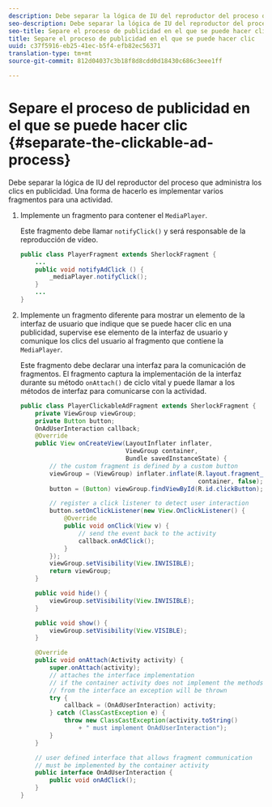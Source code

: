 ```yaml
---
description: Debe separar la lógica de IU del reproductor del proceso que administra los clics en publicidad. Una forma de hacerlo es implementar varios fragmentos para una actividad.
seo-description: Debe separar la lógica de IU del reproductor del proceso que administra los clics en publicidad. Una forma de hacerlo es implementar varios fragmentos para una actividad.
seo-title: Separe el proceso de publicidad en el que se puede hacer clic
title: Separe el proceso de publicidad en el que se puede hacer clic
uuid: c37f5916-eb25-41ec-b5f4-efb82ec56371
translation-type: tm+mt
source-git-commit: 812d04037c3b18f8d8cdd0d18430c686c3eee1ff

---
```



# Separe el proceso de publicidad en el que se puede hacer clic {#separate-the-clickable-ad-process}

Debe separar la lógica de IU del reproductor del proceso que administra los clics en publicidad. Una forma de hacerlo es implementar varios fragmentos para una actividad.

1. Implemente un fragmento para contener el `MediaPlayer`.

   Este fragmento debe llamar `notifyClick()` y será responsable de la reproducción de vídeo.

   ```java
   public class PlayerFragment extends SherlockFragment { 
       ... 
       public void notifyAdClick () { 
           _mediaPlayer.notifyClick(); 
       } 
       ... 
   } 
   ```

1. Implemente un fragmento diferente para mostrar un elemento de la interfaz de usuario que indique que se puede hacer clic en una publicidad, supervise ese elemento de la interfaz de usuario y comunique los clics del usuario al fragmento que contiene la `MediaPlayer`.

   Este fragmento debe declarar una interfaz para la comunicación de fragmentos. El fragmento captura la implementación de la interfaz durante su método `onAttach()` de ciclo vital y puede llamar a los métodos de interfaz para comunicarse con la actividad.

   ```java
   public class PlayerClickableAdFragment extends SherlockFragment { 
       private ViewGroup viewGroup; 
       private Button button; 
       OnAdUserInteraction callback; 
       @Override 
       public View onCreateView(LayoutInflater inflater,  
                                ViewGroup container,  
                                Bundle savedInstanceState) { 
           // the custom fragment is defined by a custom button 
           viewGroup = (ViewGroup) inflater.inflate(R.layout.fragment_player_clickable_ad,  
                                                    container, false); 
           button = (Button) viewGroup.findViewById(R.id.clickButton); 
   
           // register a click listener to detect user interaction 
           button.setOnClickListener(new View.OnClickListener() { 
               @Override 
               public void onClick(View v) { 
                   // send the event back to the activity 
                   callback.onAdClick(); 
               } 
           }); 
           viewGroup.setVisibility(View.INVISIBLE); 
           return viewGroup; 
       } 
   
       public void hide() { 
           viewGroup.setVisibility(View.INVISIBLE); 
       } 
   
       public void show() { 
           viewGroup.setVisibility(View.VISIBLE);     
       } 
   
       @Override 
       public void onAttach(Activity activity) { 
           super.onAttach(activity); 
           // attaches the interface implementation 
           // if the container activity does not implement the methods  
           // from the interface an exception will be thrown 
           try { 
               callback = (OnAdUserInteraction) activity; 
           } catch (ClassCastException e) { 
               throw new ClassCastException(activity.toString() 
                   + " must implement OnAdUserInteraction"); 
           }     
       } 
   
       // user defined interface that allows fragment communication 
       // must be implemented by the container activity 
       public interface OnAdUserInteraction { 
           public void onAdClick(); 
       } 
   } 
   ```

